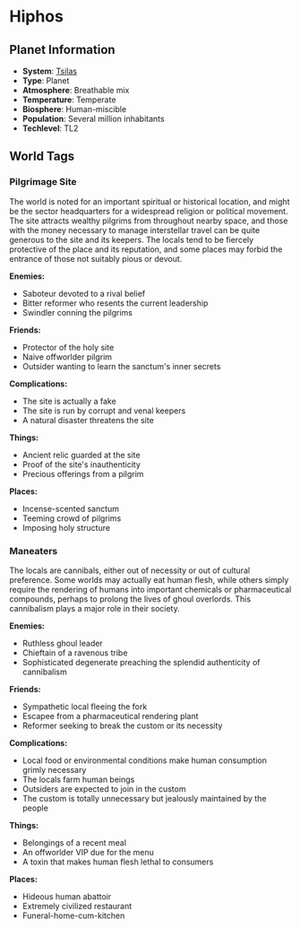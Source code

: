 # Hiphos

## Planet Information
- **System**: [Tsilas](../../system--tsilas.md)
- **Type**: Planet
- **Atmosphere**: Breathable mix
- **Temperature**: Temperate
- **Biosphere**: Human-miscible
- **Population**: Several million inhabitants
- **Techlevel**: TL2

## World Tags

### Pilgrimage Site

The world is noted for an important spiritual or historical location, and might be the sector headquarters for a widespread religion or political movement. The site attracts wealthy pilgrims from throughout nearby space, and those with the money necessary to manage interstellar travel can be quite generous to the site and its keepers. The locals tend to be fiercely protective of the place and its reputation, and some places may forbid the entrance of those not suitably pious or devout.

**Enemies:**
- Saboteur devoted to a rival belief
- Bitter reformer who resents the current leadership
- Swindler conning the pilgrims

**Friends:**
- Protector of the holy site
- Naive offworlder pilgrim
- Outsider wanting to learn the sanctum's inner secrets

**Complications:**
- The site is actually a fake
- The site is run by corrupt and venal keepers
- A natural disaster threatens the site

**Things:**
- Ancient relic guarded at the site
- Proof of the site's inauthenticity
- Precious offerings from a pilgrim

**Places:**
- Incense-scented sanctum
- Teeming crowd of pilgrims
- Imposing holy structure

### Maneaters

The locals are cannibals, either out of necessity or out of cultural preference. Some worlds may actually eat human flesh, while others simply require the rendering of humans into important chemicals or pharmaceutical compounds, perhaps to prolong the lives of ghoul overlords. This cannibalism plays a major role in their society.

**Enemies:**
- Ruthless ghoul leader
- Chieftain of a ravenous tribe
- Sophisticated degenerate preaching the splendid authenticity of cannibalism

**Friends:**
- Sympathetic local fleeing the fork
- Escapee from a pharmaceutical rendering plant
- Reformer seeking to break the custom or its necessity

**Complications:**
- Local food or environmental conditions make human consumption grimly necessary
- The locals farm human beings
- Outsiders are expected to join in the custom
- The custom is totally unnecessary but jealously maintained by the people

**Things:**
- Belongings of a recent meal
- An offworlder VIP due for the menu
- A toxin that makes human flesh lethal to consumers

**Places:**
- Hideous human abattoir
- Extremely civilized restaurant
- Funeral-home-cum-kitchen

